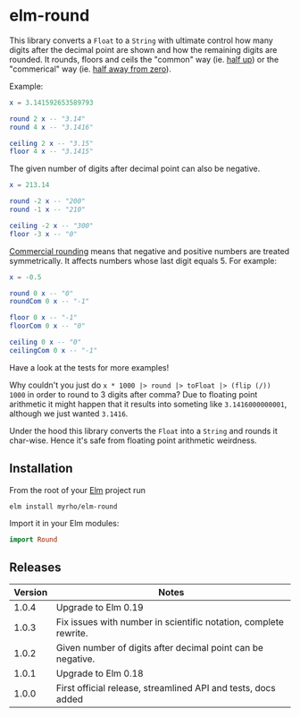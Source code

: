 # elm-round 

This library converts a `Float` to a `String` with ultimate 
control how many digits after the decimal point are shown and how the remaining 
digits are rounded. It rounds, floors and ceils the "common" way (ie. [half 
up](https://en.wikipedia.org/wiki/Rounding#Round_half_up)) or the "commerical" 
way (ie. [half away from 
zero](https://en.wikipedia.org/wiki/Rounding#Round_half_away_from_zero)). 

Example:

```elm
x = 3.141592653589793

round 2 x -- "3.14"
round 4 x -- "3.1416"

ceiling 2 x -- "3.15"
floor 4 x -- "3.1415"
```

The given number of digits after decimal point can also be negative.

```elm
x = 213.14

round -2 x -- "200"
round -1 x -- "210"

ceiling -2 x -- "300"
floor -3 x -- "0"
```

[Commercial 
rounding](https://en.wikipedia.org/wiki/Rounding#Round_half_away_from_zero) 
means that negative and positive numbers are treated symmetrically. It affects 
numbers whose last digit equals 5. For example:

```elm
x = -0.5

round 0 x -- "0"
roundCom 0 x -- "-1"

floor 0 x -- "-1"
floorCom 0 x -- "0"

ceiling 0 x -- "0"
ceilingCom 0 x -- "-1"
```

Have a look at the tests for more examples!

Why couldn't you just do `x * 1000 |> round |> toFloat |> (flip (/)) 1000` in 
order to round to 3 digits after comma? Due to floating point 
arithmetic it might happen that it results into someting like 
`3.1416000000001`, 
although we just wanted `3.1416`. 

Under the hood this library converts the `Float` into a `String` and rounds it 
char-wise. Hence it's safe from floating point arithmetic weirdness.

## Installation

From the root of your [Elm](http://elm-lang.org) project run

    elm install myrho/elm-round

Import it in your Elm modules:

```elm
import Round 
```

## Releases

| Version | Notes |
| ------- | ----- |
| 1.0.4   | Upgrade to Elm 0.19 |
| 1.0.3   | Fix issues with number in scientific notation, complete rewrite. |
| 1.0.2   | Given number of digits after decimal point can be negative. |
| 1.0.1   | Upgrade to Elm 0.18 |
| 1.0.0   | First official release, streamlined API and tests, docs added |
